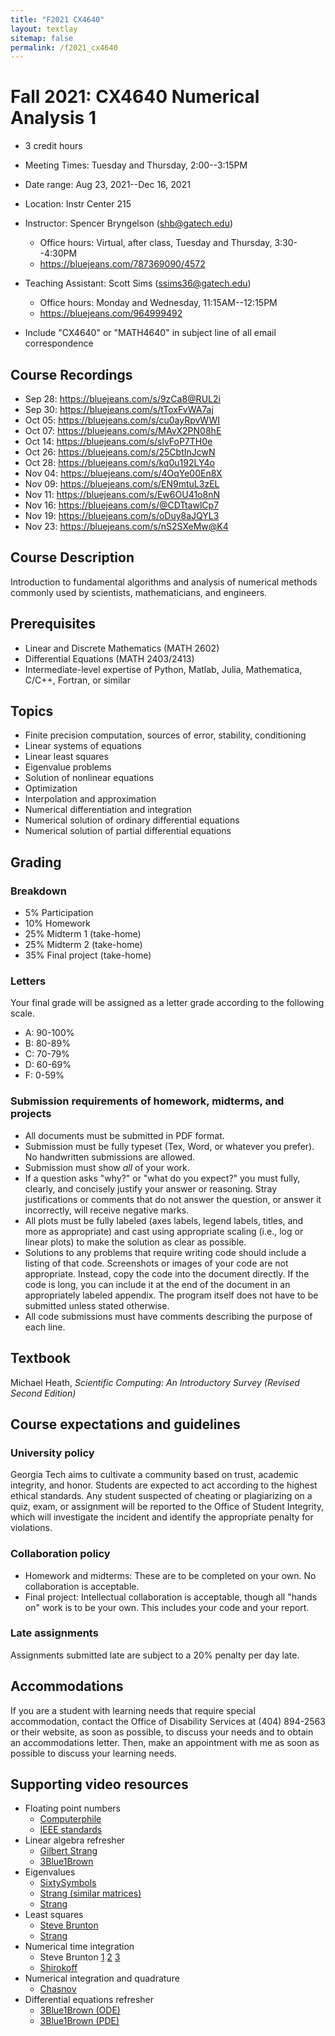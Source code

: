 ```yaml
---
title: "F2021 CX4640"
layout: textlay
sitemap: false
permalink: /f2021_cx4640
---
```


# Fall 2021: CX4640 Numerical Analysis 1

* 3 credit hours
* Meeting Times: Tuesday and Thursday, 2:00--3:15PM
* Date range: Aug 23, 2021--Dec 16, 2021
* Location: Instr Center 215

* Instructor: Spencer Bryngelson (shb@gatech.edu)
  * Office hours: Virtual, after class, Tuesday and Thursday, 3:30--4:30PM
  * https://bluejeans.com/787369090/4572
* Teaching Assistant: Scott Sims (ssims36@gatech.edu)
  * Office hours: Monday and Wednesday, 11:15AM--12:15PM
  * https://bluejeans.com/964999492

* Include "CX4640" or "MATH4640" in subject line of all email correspondence 

## Course Recordings

* Sep 28: https://bluejeans.com/s/9zCa8@RUL2i
* Sep 30: https://bluejeans.com/s/tToxFvWA7aj
* Oct 05: https://bluejeans.com/s/cu0ayRpvWWI
* Oct 07: https://bluejeans.com/s/MAvX2PN08hE
* Oct 14: https://bluejeans.com/s/slvFoP7TH0e
* Oct 26: https://bluejeans.com/s/25CbtInJcwN
* Oct 28: https://bluejeans.com/s/kq0u192LY4o
* Nov 04: https://bluejeans.com/s/4OqYe00En8X
* Nov 09: https://bluejeans.com/s/EN9mtuL3zEL
* Nov 11: https://bluejeans.com/s/Ew6OU41o8nN
* Nov 16: https://bluejeans.com/s/@CDTtawlCp7
* Nov 19: https://bluejeans.com/s/oDuy8aJQYL3
* Nov 23: https://bluejeans.com/s/nS2SXeMw@K4

## Course Description

Introduction to fundamental algorithms and analysis of numerical methods commonly used by scientists, mathematicians, and engineers. 

## Prerequisites

* Linear and Discrete Mathematics (MATH 2602) 
* Differential Equations (MATH 2403/2413)
* Intermediate-level expertise of Python, Matlab, Julia, Mathematica, C/C++, Fortran, or similar

## Topics

* Finite precision computation, sources of error, stability, conditioning
* Linear systems of equations
* Linear least squares 
* Eigenvalue problems
* Solution of nonlinear equations
* Optimization
* Interpolation and approximation
* Numerical differentiation and integration
* Numerical solution of ordinary differential equations
* Numerical solution of partial differential equations

## Grading

### Breakdown 

*  5% Participation
* 10% Homework
* 25% Midterm 1 (take-home)
* 25% Midterm 2 (take-home)
* 35% Final project (take-home)

### Letters

Your final grade will be assigned as a letter grade according to the following scale. 

* A: 90-100%
* B: 80-89%
* C: 70-79%
* D: 60-69%
* F: 0-59%

### Submission requirements of homework, midterms, and projects

* All documents must be submitted in PDF format.
* Submission must be fully typeset (Tex, Word, or whatever you prefer). No handwritten submissions are allowed.
* Submission must show *all* of your work.
* If a question asks "why?" or "what do you expect?" you must fully, clearly, and concisely justify your answer or reasoning. Stray justifications or comments that do not answer the question, or answer it incorrectly, will receive negative marks.
* All plots must be fully labeled (axes labels, legend labels, titles, and more as appropriate) and cast using appropriate scaling (i.e., log or linear plots) to make the solution as clear as possible.
* Solutions to any problems that require writing code should include a listing of that code.
  Screenshots or images of your code are not appropriate. 
  Instead, copy the code into the document directly. 
  If the code is long, you can include it at the end of the document in an appropriately labeled appendix.
  The program itself does not have to be submitted unless stated otherwise.
* All code submissions must have comments describing the purpose of each line.


## Textbook

Michael Heath, *Scientific Computing: An Introductory Survey (Revised Second Edition)* 

## Course expectations and guidelines

### University policy 

Georgia Tech aims to cultivate a community based on trust, academic integrity, and honor.
Students are expected to act according to the highest ethical standards.
Any student suspected of cheating or plagiarizing on a quiz, exam, or assignment will be reported to the Office of Student Integrity, which will investigate the incident and identify the appropriate penalty for violations.

### Collaboration policy

* Homework and midterms: These are to be completed on your own. 
No collaboration is acceptable.
* Final project: Intellectual collaboration is acceptable, though all "hands on" work is to be your own. 
This includes your code and your report.

### Late assignments

Assignments submitted late are subject to a 20% penalty per day late.

## Accommodations 

If you are a student with learning needs that require special accommodation, contact the Office of Disability Services at (404) 894-2563 or their website, as soon as possible, to discuss your needs and to obtain an accommodations letter. Then, make an appointment with me as soon as possible to discuss your learning needs.

## Supporting video resources

* Floating point numbers
  - [Computerphile](https://www.youtube.com/watch?v=PZRI1IfStY0)
  * [IEEE standards](https://www.youtube.com/watch?v=RuKkePyo9zk)
* Linear algebra refresher 
  - [Gilbert Strang](https://www.youtube.com/playlist?list=PL49CF3715CB9EF31D)
  - [3Blue1Brown](https://www.youtube.com/playlist?list=PLZHQObOWTQDPD3MizzM2xVFitgF8hE_ab)
* Eigenvalues
  - [SixtySymbols](https://www.youtube.com/watch?v=PFDu9oVAE-g)
  * [Strang (similar matrices)](https://www.youtube.com/watch?v=LKMGo8G7-vk)
  - [Strang](https://www.youtube.com/watch?v=ZTNniGvY5IQ)
* Least squares
  - [Steve Brunton](https://www.youtube.com/watch?v=PjeOmOz9jSY)
  * [Strang](https://www.youtube.com/watch?v=ZUU57Q3CFOU)
* Numerical time integration
  - Steve Brunton 
    [1](https://www.youtube.com/watch?v=rdB9vN2YxKs)
    [2](https://www.youtube.com/watch?v=zdz1q4tJOmE)
    [3](https://www.youtube.com/watch?v=5CXhHx56COo)
  * [Shirokoff](https://www.youtube.com/watch?v=X5-ucBtneVM)
* Numerical integration and quadrature
  * [Chasnov](https://www.youtube.com/watch?v=w2xjlPwYock)
* Differential equations refresher
  * [3Blue1Brown (ODE)](https://youtu.be/p_di4Zn4wz4)
  * [3Blue1Brown (PDE)](https://youtu.be/ly4S0oi3Yz8)

